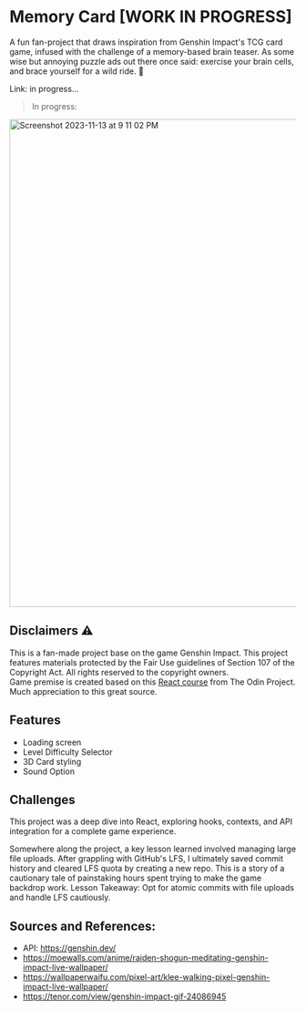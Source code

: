 # Memory Card [WORK IN PROGRESS]
A fun fan-project that draws inspiration from Genshin Impact's TCG card game, infused with the challenge of a memory-based brain teaser. As some wise but annoying puzzle ads out there once said: exercise your brain cells, and brace yourself for a wild ride. 🧩

Link: in progress...

> In progress: 
<img width="856" alt="Screenshot 2023-11-13 at 9 11 02 PM" src="https://github.com/NovaCat35/weather-app/assets/54908064/fe01b97d-2855-4e98-9f4a-adf5821c0019">

## Disclaimers ⚠️
This is a fan-made project base on the game Genshin Impact. This project features materials protected by the Fair Use guidelines of Section 107 of the Copyright Act. All rights reserved to the copyright owners. <br>
Game premise is created based on this [React course](https://www.theodinproject.com/lessons/node-path-react-new-memory-card) from The Odin Project. Much appreciation to this great source.

## Features
- Loading screen 
- Level Difficulty Selector
- 3D Card styling
- Sound Option

## Challenges
This project was a deep dive into React, exploring hooks, contexts, and API integration for a complete game experience.

Somewhere along the project, a key lesson learned involved managing large file uploads. After grappling with GitHub's LFS, I ultimately saved commit history and cleared LFS quota by creating a new repo. This is a story of a cautionary tale of painstaking hours spent trying to make the game backdrop work. Lesson Takeaway: Opt for atomic commits with file uploads and handle LFS cautiously.

## Sources and References:
- API: https://genshin.dev/
- https://moewalls.com/anime/raiden-shogun-meditating-genshin-impact-live-wallpaper/
- https://wallpaperwaifu.com/pixel-art/klee-walking-pixel-genshin-impact-live-wallpaper/
- https://tenor.com/view/genshin-impact-gif-24086945